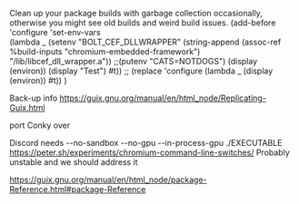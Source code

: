 Clean up your package builds with garbage collection occasionally, otherwise you might see old builds and weird build issues.
(add-before 'configure 'set-env-vars         
    (lambda _
        (setenv "BOLT_CEF_DLLWRAPPER" (string-append (assoc-ref %build-inputs "chromium-embedded-framework") "/lib/libcef_dll_wrapper.a"))
        ;;(putenv "CATS=NOTDOGS")
        (display (environ))
        (display "Test")
        #t))
        ;; (replace 'configure (lambda _ (display (environ)) #t))
        )


Back-up info
https://guix.gnu.org/manual/en/html_node/Replicating-Guix.html

port Conky over

Discord needs 
--no-sandbox --no-gpu --in-process-gpu ./EXECUTABLE
https://peter.sh/experiments/chromium-command-line-switches/
Probably unstable and we should address it

https://guix.gnu.org/manual/en/html_node/package-Reference.html#package-Reference